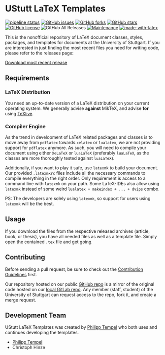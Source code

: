 # UStutt LaTeX Templates

[![pipeline status](https://git.isw.uni-stuttgart.de/projekte/eigenentwicklungen/templates/latex/badges/master/pipeline.svg)](https://git.isw.uni-stuttgart.de/projekte/eigenentwicklungen/templates/latex/commits/master)
[![GitHub issues](https://img.shields.io/github/issues/iswunistuttgart/latex-templates)](https://github.com/iswunistuttgart/latex-templates/issues)
[![GitHub forks](https://img.shields.io/github/forks/iswunistuttgart/latex-templates)](https://github.com/iswunistuttgart/latex-templates/network)
[![GitHub stars](https://img.shields.io/github/stars/iswunistuttgart/latex-templates)](https://github.com/iswunistuttgart/latex-templates/stargazers)
[![GitHub license](https://img.shields.io/github/license/iswunistuttgart/latex-templates)](https://github.com/iswunistuttgart/latex-templates/blob/master/LICENSE.txt)
![GitHub All Releases](https://img.shields.io/github/downloads/iswunistuttgart/latex-templates/total)
[![Maintenance](https://img.shields.io/badge/Maintained%3F-yes-green.svg)](https://github.com/iswunistuttgart/latex-templates/graphs/commit-activity)
[![made-with-latex](https://img.shields.io/badge/Made%20with-LaTeX-1f425f.svg)](https://github.com/iswunistuttgart/latex-templates)


This is the nonofficial repository of LaTeX document classes, styles, packages, and templates for documents at the University of Stuttgart.
If you are interested in just finding the most recent files you need for writing code, please refer to the releases page:

[Download most recent release](https://github.com/iswunistuttgart/latex-templates)

## Requirements

### LaTeX Distribution

You need an up-to-date version of a LaTeX distribution on your current operating system.
We generally advise **against** MikTeX, and advise **for** using [TeXlive](https://www.tug.org/texlive/).

### Compiler Engine

As the trend in development of LaTeX related packages and classes is to move away from `pdflatex` towards `xelatex` or `lualatex`, we are not providing support for `pdflatex` anymore.
As such, you will need to compile your document using either `XeLaTeX` or `luaLaTeX` (preferably `luaLaTeX`, as the classes are more thoroughly tested against `luaLaTeX`).

Additionally, if you want to play it safe, use `latexmk` to build your document. Our provided `.latexmkrc` files include all the necessary commands to compile everything in the right order. Only requirement is access to a command line with `latexmk` on your path. Some LaTeX-IDEs also allow using `latexmk` instead of some weird `lualatex + makeindex + ... + dvips` combo.

PS: The developers are solely using `latexmk`, so support for users using `latexmk` will be the best.

## Usage

If you download the files from the respective released archives (article, book, or thesis), you have all needed files as well as a template file. Simply open the contained `.tex` file and get going.

## Contributing

Before sending a pull request, be sure to check out the [Contribution Guidelines](CONTRIBUTING.md) first.

Our repository hosted on our public [GitHub repo](http://github.com/iswunistuttgart/latex-templates) is a mirror of the original code hosted on our [local GitLab repo](https://git.isw.uni-stuttgart.de/projekte/eigenentwicklungen/templates/latex/). Any member (staff, student) of the University of Stuttgart can request access to the repo, fork it, and create a merge request.

## Development Team

UStutt LaTeX Templates was created by [Philipp Tempel](http://www.isw.uni-stuttgart.de/institut/mitarbeiter/Tempel/) who both uses and continues developing the templates.

* [Philipp Tempel](http://philipptempel.de)
* Christoph Hinze
